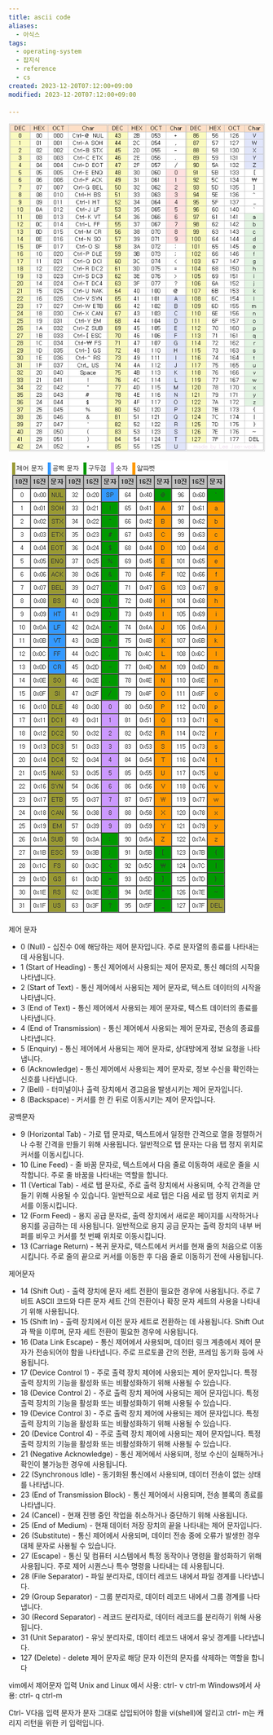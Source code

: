 ```yaml
---
title: ascii code
aliases:
  - 아식스
tags:
  - operating-system
  - 잡지식
  - reference
  - cs
created: 2023-12-20T07:12:00+09:00
modified: 2023-12-20T07:12:00+09:00

---
```

  

![Untitled](../08.media/20231213153502.png)

![Untitled 1](../08.media/20231223153501.png)

제어 문자
- 0 (Null) - 십진수 0에 해당하는 제어 문자입니다. 주로 문자열의 종료를 나타내는 데 사용됩니다.
- 1 (Start of Heading) - 통신 제어에서 사용되는 제어 문자로, 통신 헤더의 시작을 나타냅니다.
- 2 (Start of Text) - 통신 제어에서 사용되는 제어 문자로, 텍스트 데이터의 시작을 나타냅니다.
- 3 (End of Text) - 통신 제어에서 사용되는 제어 문자로, 텍스트 데이터의 종료를 나타냅니다.
- 4 (End of Transmission) - 통신 제어에서 사용되는 제어 문자로, 전송의 종료를 나타냅니다.
- 5 (Enquiry) - 통신 제어에서 사용되는 제어 문자로, 상대방에게 정보 요청을 나타냅니다.
- 6 (Acknowledge) - 통신 제어에서 사용되는 제어 문자로, 정보 수신을 확인하는 신호를 나타냅니다.
- 7 (Bell) - 터미널이나 출력 장치에서 경고음을 발생시키는 제어 문자입니다.
- 8 (Backspace) - 커서를 한 칸 뒤로 이동시키는 제어 문자입니다.


공백문자
- 9 (Horizontal Tab) - 가로 탭 문자로, 텍스트에서 일정한 간격으로 열을 정렬하거나 수평 간격을 만들기 위해 사용됩니다. 일반적으로 탭 문자는 다음 탭 정지 위치로 커서를 이동시킵니다.
- 10 (Line Feed) - 줄 바꿈 문자로, 텍스트에서 다음 줄로 이동하여 새로운 줄을 시작합니다. 주로 줄 바꿈을 나타내는 역할을 합니다.
- 11 (Vertical Tab) - 세로 탭 문자로, 주로 출력 장치에서 사용되며, 수직 간격을 만들기 위해 사용될 수 있습니다. 일반적으로 세로 탭은 다음 세로 탭 정지 위치로 커서를 이동시킵니다.
- 12 (Form Feed) - 용지 공급 문자로, 출력 장치에서 새로운 페이지를 시작하거나 용지를 공급하는 데 사용됩니다. 일반적으로 용지 공급 문자는 출력 장치의 내부 버퍼를 비우고 커서를 첫 번째 위치로 이동시킵니다.
- 13 (Carriage Return) - 복귀 문자로, 텍스트에서 커서를 현재 줄의 처음으로 이동시킵니다. 주로 줄의 끝으로 커서를 이동한 후 다음 줄로 이동하기 전에 사용됩니다.


제어문자
- 14 (Shift Out) - 출력 장치에 문자 세트 전환이 필요한 경우에 사용됩니다. 주로 7비트 ASCII 코드와 다른 문자 세트 간의 전환이나 확장 문자 세트의 사용을 나타내기 위해 사용됩니다.
- 15 (Shift In) - 출력 장치에서 이전 문자 세트로 전환하는 데 사용됩니다. Shift Out과 짝을 이루며, 문자 세트 전환이 필요한 경우에 사용됩니다.
- 16 (Data Link Escape) - 통신 제어에서 사용되며, 데이터 링크 계층에서 제어 문자가 전송되어야 함을 나타냅니다. 주로 프로토콜 간의 전환, 프레임 동기화 등에 사용됩니다.
- 17 (Device Control 1) - 주로 출력 장치 제어에 사용되는 제어 문자입니다. 특정 출력 장치의 기능을 활성화 또는 비활성화하기 위해 사용될 수 있습니다.
- 18 (Device Control 2) - 주로 출력 장치 제어에 사용되는 제어 문자입니다. 특정 출력 장치의 기능을 활성화 또는 비활성화하기 위해 사용될 수 있습니다.
- 19 (Device Control 3) - 주로 출력 장치 제어에 사용되는 제어 문자입니다. 특정 출력 장치의 기능을 활성화 또는 비활성화하기 위해 사용될 수 있습니다.
- 20 (Device Control 4) - 주로 출력 장치 제어에 사용되는 제어 문자입니다. 특정 출력 장치의 기능을 활성화 또는 비활성화하기 위해 사용될 수 있습니다.
- 21 (Negative Acknowledge) - 통신 제어에서 사용되며, 정보 수신이 실패하거나 확인이 불가능한 경우에 사용됩니다.
- 22 (Synchronous Idle) - 동기화된 통신에서 사용되며, 데이터 전송이 없는 상태를 나타냅니다.
- 23 (End of Transmission Block) - 통신 제어에서 사용되며, 전송 블록의 종료를 나타냅니다.
- 24 (Cancel) - 현재 진행 중인 작업을 취소하거나 중단하기 위해 사용됩니다.
- 25 (End of Medium) - 현재 데이터 저장 장치의 끝을 나타내는 제어 문자입니다.
- 26 (Substitute) - 통신 제어에서 사용되며, 데이터 전송 중에 오류가 발생한 경우 대체 문자로 사용될 수 있습니다.
- 27 (Escape) - 통신 및 컴퓨터 시스템에서 특정 동작이나 명령을 활성화하기 위해 사용됩니다. 주로 제어 시퀀스나 특수 명령을 나타내는 데 사용됩니다.
- 28 (File Separator) - 파일 분리자로, 데이터 레코드 내에서 파일 경계를 나타냅니다.
- 29 (Group Separator) - 그룹 분리자로, 데이터 레코드 내에서 그룹 경계를 나타냅니다.
- 30 (Record Separator) - 레코드 분리자로, 데이터 레코드를 분리하기 위해 사용됩니다.
- 31 (Unit Separator) - 유닛 분리자로, 데이터 레코드 내에서 유닛 경계를 나타냅니다.
- 127 (Delete) - delete 제어 문자로 해당 문자 이전의 문자를 삭제하는 역할을 합니다



vim에서 제어문자 입력
Unix and Linux 에서 사용: ctrl- v ctrl-m
Windows에서 사용: ctrl- q ctrl-m

Ctrl- V다음 입력 문자가 문자 그대로 삽입되어야 함을 vi(shell)에 알리고 ctrl- m는 캐리지 리턴을 위한 키 입력입니다.